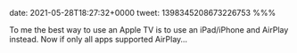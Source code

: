 date: 2021-05-28T18:27:32+0000
tweet: 1398345208673226753
%%%

To me the best way to use an Apple TV is to use an iPad/iPhone and AirPlay instead. Now if only all apps supported AirPlay…
